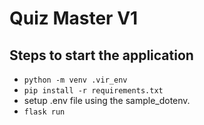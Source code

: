 # Quiz Master V1
## Steps to start the application
- `python -m venv .vir_env`
- `pip install -r requirements.txt`
- setup .env file using the sample_dotenv.
- `flask run`